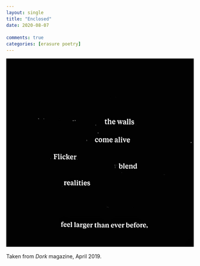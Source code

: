 ```yaml
---
layout: single
title: "Enclosed"
date: 2020-08-07

comments: true
categories: [erasure poetry]
---
```

<img src="/assets/images/articles/walls.jpeg" class="responsive"><br>


Taken from *Dork* magazine, April 2019.
